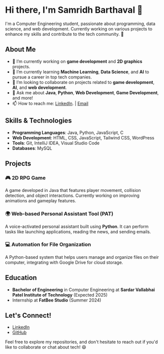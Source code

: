 # Hi there, I'm Samridh Barthaval 👋

I'm a Computer Engineering student, passionate about programming, data science, and web development. Currently working on various projects to enhance my skills and contribute to the tech community. 🚀

## About Me
- 🔭 I’m currently working on **game development** and **2D graphics** projects.
- 🌱 I’m currently learning **Machine Learning**, **Data Science**, and **AI** to pursue a career in top tech companies.
- 👯 I’m looking to collaborate on projects related to **game development**, **AI**, and **web development**.
- 💬 Ask me about **Java**, **Python**, **Web Development**, **Game Development**, and more!
- 📫 How to reach me: [LinkedIn](https://www.linkedin.com/in/samridh-barthaval-413372313/). | [Email](samridh2305@gmail.com)

## Skills & Technologies

- **Programming Languages**: Java, Python, JavaScript, C
- **Web Development**: HTML, CSS, JavaScript,  Tailwind CSS, WordPress
- **Tools**: Git, IntelliJ IDEA, Visual Studio Code
- **Databases**: MySQL


## Projects

### 🎮 **2D RPG Game**  
A game developed in Java that features player movement, collision detection, and object interactions. Currently working on improving animations and gameplay features.

### 🌍 **Web-based Personal Assistant Tool (PAT)**  
A voice-activated personal assistant built using **Python**. It can perform tasks like launching applications, reading the news, and sending emails.  

### 💻 **Automation for File Organization**  
A Python-based system that helps users manage and organize files on their computer, integrating with Google Drive for cloud storage.

## Education

- **Bachelor of Engineering** in Computer Engineering at **Sardar Vallabhai Patel Institute of Technology** (Expected 2025)
- Internship at **FatBee Studio** (Summer 2024)  


## Let's Connect!

- [LinkedIn](https://www.linkedin.com/in/samridh-barthaval-413372313/)
- [GitHub](https://github.com/Samridh2305)


Feel free to explore my repositories, and don't hesitate to reach out if you'd like to collaborate or chat about tech! 😄
